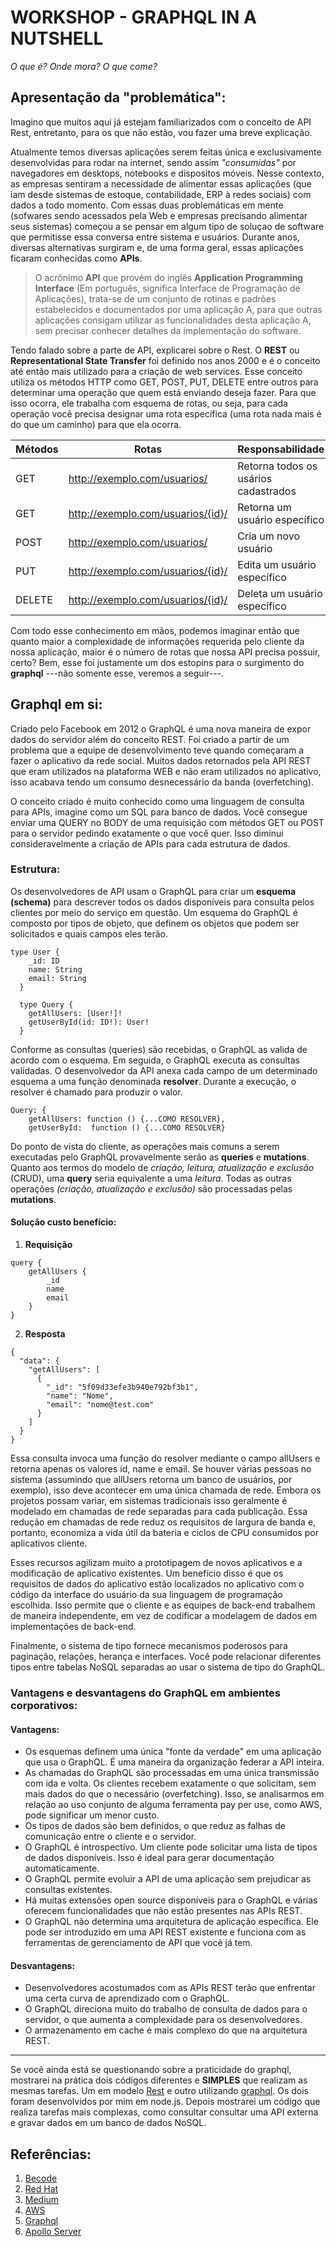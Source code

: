 # WORKSHOP - GRAPHQL IN A NUTSHELL

_O que é? Onde mora? O que come?_

## Apresentação da "problemática":

Imagino que muitos aqui já estejam familiarizados com o conceito de API Rest, entretanto, para os que não estão, vou fazer uma breve explicação.

Atualmente temos diversas aplicações serem feitas única e exclusivamente desenvolvidas para rodar na internet, sendo assim _"consumidas"_ por navegadores em desktops, notebooks e dispositos móveis. Nesse contexto, as empresas sentiram a necessidade de alimentar essas aplicações (que iam desde sistemas de estoque, contabilidade, ERP à redes sociais) com dados a todo momento.
Com essas duas problemáticas em mente (sofwares sendo acessados pela Web e empresas precisando alimentar seus sistemas) começou a se pensar em algum tipo de soluçao de software que permitisse essa conversa entre sistema e usuários.
Durante anos, diversas alternativas surgiram e, de uma forma geral, essas aplicações ficaram conhecidas como **APIs**.

> O acrônimo **API** que provém do inglês **Application Programming Interface** (Em português, significa Interface de Programação de Aplicações), trata-se de um conjunto de rotinas e padrões estabelecidos e documentados por uma aplicação A, para que outras aplicações consigam utilizar as funcionalidades desta aplicação A, sem precisar conhecer detalhes da implementação do software.

Tendo falado sobre a parte de API, explicarei sobre o Rest.
O **REST** ou **Representational State Transfer** foi definido nos anos 2000 e é o conceito até então mais utilizado para a criação de web services. Esse conceito utiliza os métodos HTTP como GET, POST, PUT, DELETE entre outros para determinar uma operação que quem está enviando deseja fazer.
Para que isso ocorra, ele trabalha com esquema de rotas, ou seja, para cada operação você precisa designar uma rota específica (uma rota nada mais é do que um caminho) para que ela ocorra.

| Métodos | Rotas                             | Responsabilidade                     |
| ------- | --------------------------------- | ------------------------------------ |
| GET     | http://exemplo.com/usuarios/      | Retorna todos os usários cadastrados |
| GET     | http://exemplo.com/usuarios/{id}/ | Retorna um usuário específico        |
| POST    | http://exemplo.com/usuarios/      | Cria um novo usuário                 |
| PUT     | http://exemplo.com/usuarios/{id}/ | Edita um usuário específico          |
| DELETE  | http://exemplo.com/usuarios/{id}/ | Deleta um usuário específico         |

Com todo esse conhecimento em mãos, podemos imaginar então que quanto maior a complexidade de informações requerida pelo cliente da nossa aplicação, maior é o número de rotas que nossa API precisa possuir, certo? Bem, esse foi justamente um dos estopins para o surgimento do **graphql** ---não somente esse, veremos a seguir---.

## Graphql em si:

Criado pelo Facebook em 2012 o GraphQL é uma nova maneira de expor dados do servidor além do conceito REST. Foi criado a partir de um problema que a equipe de desenvolvimento teve quando começaram a fazer o aplicativo da rede social. Muitos dados retornados pela API REST que eram utilizados na plataforma WEB e não eram utilizados no aplicativo, isso acabava tendo um consumo desnecessário da banda (overfetching).

O conceito criado é muito conhecido como uma linguagem de consulta para APIs, imagine como um SQL para banco de dados. Você consegue enviar uma QUERY no BODY de uma requisição com métodos GET ou POST para o servidor pedindo exatamente o que você quer. Isso diminui consideravelmente a criação de APIs para cada estrutura de dados.

### Estrutura:

Os desenvolvedores de API usam o GraphQL para criar um **esquema (schema)** para descrever todos os dados disponíveis para consulta pelos clientes por meio do serviço em questão. 
Um esquema do GraphQL é composto por tipos de objeto, que definem os objetos que podem ser solicitados e quais campos eles terão. 

```
type User {
    _id: ID
    name: String
    email: String
  }

  type Query {
    getAllUsers: [User!]!
    getUserById(id: ID!): User!
  }
```

Conforme as consultas (queries) são recebidas, o GraphQL as valida de acordo com o esquema. Em seguida, o GraphQL executa as consultas validadas.
O desenvolvedor da API anexa cada campo de um determinado esquema a uma função denominada **resolver**. Durante a execução, o resolver é chamado para produzir o valor.

```
Query: {
    getAllUsers: function () {...COMO RESOLVER},
    getUserById:  function () {...COMO RESOLVER}
```

Do ponto de vista do cliente, as operações mais comuns a serem executadas pelo GraphQL provavelmente serão as **queries** e **mutations**. Quanto aos termos do modelo de _criação, leitura, atualização e exclusão_ (CRUD), uma **query** seria equivalente a uma _leitura_. Todas as outras operações _(criação, atualização e exclusão)_ são processadas pelas **mutations**.

#### Solução custo benefício:

1. **Requisição**
```
query {
    getAllUsers {
        _id
        name
        email
    }
}
``` 

2. **Resposta**
```
{
  "data": {
    "getAllUsers": [
      {
        "_id": "5f09d33efe3b940e792bf3b1",
        "name": "Nome",
        "email": "nome@test.com"
      }
    ]
  }
}
```


Essa consulta invoca uma função do resolver mediante o campo allUsers e retorna apenas os valores id, name e email. Se houver várias pessoas no sistema (assumindo que allUsers retorna um banco de usuários, por exemplo), isso deve acontecer em uma única chamada de rede. Embora os projetos possam variar, em sistemas tradicionais isso geralmente é modelado em chamadas de rede separadas para cada publicação. Essa redução em chamadas de rede reduz os requisitos de largura de banda e, portanto, economiza a vida útil da bateria e ciclos de CPU consumidos por aplicativos cliente.

Esses recursos agilizam muito a prototipagem de novos aplicativos e a modificação de aplicativo existentes. Um benefício disso é que os requisitos de dados do aplicativo estão localizados no aplicativo com o código da interface do usuário da sua linguagem de programação escolhida. Isso permite que o cliente e as equipes de back-end trabalhem de maneira independente, em vez de codificar a modelagem de dados em implementações de back-end.

Finalmente, o sistema de tipo fornece mecanismos poderosos para paginação, relações, herança e interfaces. Você pode relacionar diferentes tipos entre tabelas NoSQL separadas ao usar o sistema de tipo do GraphQL.

### Vantagens e desvantagens do GraphQL em ambientes corporativos:

#### Vantagens:

* Os esquemas definem uma única "fonte da verdade" em uma aplicação que usa o GraphQL. É uma maneira da organização federar a API inteira.
* As chamadas do GraphQL são processadas em uma única transmissão com ida e volta. Os clientes recebem exatamente o que solicitam, sem mais dados do que o necessário (overfetching). Isso, se analisarmos em relação ao uso conjunto de alguma ferramenta pay per use, como AWS, pode significar um menor custo.
* Os tipos de dados são bem definidos, o que reduz as falhas de comunicação entre o cliente e o servidor. 
* O GraphQL é introspectivo. Um cliente pode solicitar uma lista de tipos de dados disponíveis. Isso é ideal para gerar documentação automaticamente.
* O GraphQL permite evoluir a API de uma aplicação sem prejudicar as consultas existentes.
* Há muitas extensões open source disponíveis para o GraphQL e várias oferecem funcionalidades que não estão presentes nas APIs REST.
* O GraphQL não determina uma arquitetura de aplicação específica. Ele pode ser introduzido em uma API REST existente e funciona com as ferramentas de gerenciamento de API que você já tem.

#### Desvantagens:

* Desenvolvedores acostumados com as APIs REST terão que enfrentar uma certa curva de aprendizado com o GraphQL.
* O GraphQL direciona muito do trabalho de consulta de dados para o servidor, o que aumenta a complexidade para os desenvolvedores.
* O armazenamento em cache é mais complexo do que na arquitetura REST.

---
Se você ainda está se questionando sobre a praticidade do graphql, mostrarei na prática dois códigos diferentes e **SIMPLES** que realizam as mesmas tarefas. Um em modelo [Rest](test-rest/index.js) e outro utilizando [graphql](test-graphql/index.js/index.js). Os dois foram desenvolvidos por mim em node.js.
Depois mostrarei um código que realiza tarefas mais complexas, como consultar consultar uma API externa e gravar dados em um banco de dados NoSQL.

## Referências:

1. [Becode](https://becode.com.br/o-que-e-api-rest-e-restful/)
2. [Red Hat](https://www.redhat.com/pt-br/topics/api/what-is-graphql)
3. [Medium](https://medium.com/@jcc0xp/graphql-vs-rest-pensando-de-uma-forma-inovadora-a89c0d514a0d)
4. [AWS](https://docs.aws.amazon.com/pt_br/appsync/latest/devguide/graphql-overview.html)
5. [Graphql](https://graphql.org/)
6. [Apollo Server](https://www.apollographql.com/)
